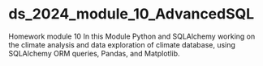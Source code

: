 # ds_2024_module_10_AdvancedSQL
Homework module 10
In this Module Python and SQLAlchemy working on the climate analysis and data exploration of climate database, using SQLAlchemy ORM queries, Pandas, and Matplotlib. 
